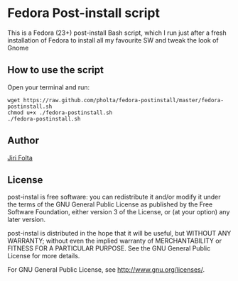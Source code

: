 # Fedora Post-install script

This is a Fedora (23+) post-install Bash script, which I run just after a fresh installation of Fedora to install all my favourite SW and tweak the look of Gnome 

## How to use the script
Open your terminal and run: 

```
wget https://raw.github.com/pholta/fedora-postinstall/master/fedora-postinstall.sh
chmod u+x ./fedora-postinstall.sh 
./fedora-postinstall.sh
```

## Author
[Jiri Folta](mailto:jiri.folta@centrum.cz)


## License
post-instal is free software: you can redistribute it and/or modify it under the terms of the GNU General Public License as published by the Free Software Foundation, either version 3 of the License, or (at your option) any later version.

post-instal is distributed in the hope that it will be useful, but WITHOUT ANY WARRANTY; without even the implied warranty of MERCHANTABILITY or FITNESS FOR A PARTICULAR PURPOSE.  See the GNU General Public License for more details.

For GNU General Public License, see <http://www.gnu.org/licenses/>.
